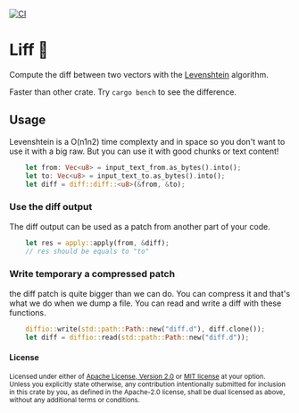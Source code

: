 [![CI](https://github.com/adrien-zinger/liff/actions/workflows/ci.yml/badge.svg?branch=main)](https://github.com/adrien-zinger/liff/actions/workflows/ci.yml?query=branch%3Amain)

# Liff 🍃
Compute the diff between two vectors with the [Levenshtein](https://en.wikipedia.org/wiki/Levenshtein_distance) algorithm.

Faster than other crate. Try `cargo bench` to see the difference.

## Usage

Levenshtein is a O(n1n2) time complexty and in space so you don't want to use it with a big raw. But you can use it with good chunks or text content!

```rust
    let from: Vec<u8> = input_text_from.as_bytes().into();
    let to: Vec<u8> = input_text_to.as_bytes().into();
    let diff = diff::diff::<u8>(&from, &to);
```

### Use the diff output

The diff output can be used as a patch from another part of your code.

```rust
    let res = apply::apply(from, &diff);
    // res should be equals to "to"
```

### Write temporary a compressed patch

the diff patch is quite bigger than we can do. You can compress it and that's what we do when we dump a file. You can read and write a diff with these functions.

```rust
    diffio::write(std::path::Path::new("diff.d"), diff.clone());
    let diff = diffio::read(std::path::Path::new("diff.d"));
```


#### License

<sup>
Licensed under either of <a href="LICENSE-APACHE">Apache License, Version
2.0</a> or <a href="LICENSE-MIT">MIT license</a> at your option.
</sup>

<br>

<sub>
Unless you explicitly state otherwise, any contribution intentionally submitted
for inclusion in this crate by you, as defined in the Apache-2.0 license, shall
be dual licensed as above, without any additional terms or conditions.
</sub>
